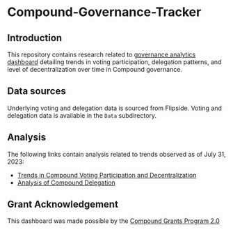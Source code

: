 # Compound-Governance-Tracker

## Introduction
This repository contains research related to [governance analytics dashboard](https://compound-governance-tracker-092ebbc89e67.herokuapp.com/) detailing trends in voting participation, delegation patterns, and level of decentralization over time in Compound governance.

## Data sources
Underlying voting and delegation data is sourced from Flipside. Voting and delegation data is available in the `Data` subdirectory.

## Analysis
The following links contain analysis related to trends observed as of July 31, 2023:

- [Trends in Compound Voting Participation and Decentralization](https://mirror.xyz/signal-corps.eth/DQcEEpitSXokmNl9jKQkKrA1t6Wl57hhuR2BLAuFjdQ)
- [Analysis of Compound Delegation](https://mirror.xyz/signal-corps.eth/-PxRUpoTdwwGZB_mCyNaR9uBnMCkreNTML0NzTk__9I)

## Grant Acknowledgement
This dashboard was made possible by the [Compound Grants Program 2.0](https://questbook.app/dashboard/?grantId=0xeb047900b28a9f90f3c0e65768b23e7542a65163&chainId=10&role=community&proposalId=0x265&isRenderingProposalBody=true)
